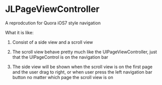 JLPageViewController
====================

A reprodcution for Quora iOS7 style navigation

What it is like:

1. Consist of a side view and a scroll view

2. The scroll view behave pretty much like the UIPageViewController, just that the UIPageControl is on the navigation bar

3. The side view will be shown when the scroll view is on the first page and the user drag to right, or when user press the left navigation bar button no matter which page the scroll view is on
